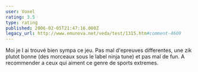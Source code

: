```yaml
---
user: Voxel
rating: 3.5
type: rating
published: 2006-02-05T21:47:16.000Z
legacy_url: http://www.emunova.net/veda/test/1315.htm#comment-4609
---
```

Moi je l ai trouvé bien sympa ce jeu. Pas mal d'epreuves differentes, une zik plutot bonne (des morceaux sous le label ninja tune) et pas mal de fun. A recommender a ceux qui aiment ce genre de sports extremes.